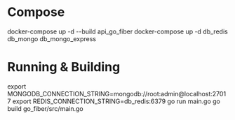 # Compose

docker-compose up -d --build api_go_fiber
docker-compose up -d db_redis db_mongo db_mongo_express

# Running & Building

export MONGODB_CONNECTION_STRING=mongodb://root:admin@localhost:27017
export REDIS_CONNECTION_STRING=db_redis:6379
go run main.go
go build go_fiber/src/main.go
